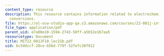 ```yaml
---
content_type: resource
description: This resource contains information related to electrochemical energy
  conversions.
file: https://ol-ocw-studio-app-qa.s3.amazonaws.com/courses/22-081j-introduction-to-sustainable-energy-fall-2010/bc5ddccf28ceb56d779f52fefc38f912_MIT22_081JF10_lec21b.pdf
file_type: application/pdf
parent_uid: e7a00e10-1594-2743-50ff-a5b52e167aa5
resourcetype: Document
title: MIT22_081JF10_lec21b.pdf
uid: bc5ddccf-28ce-b56d-779f-52fefc38f912
---
```

